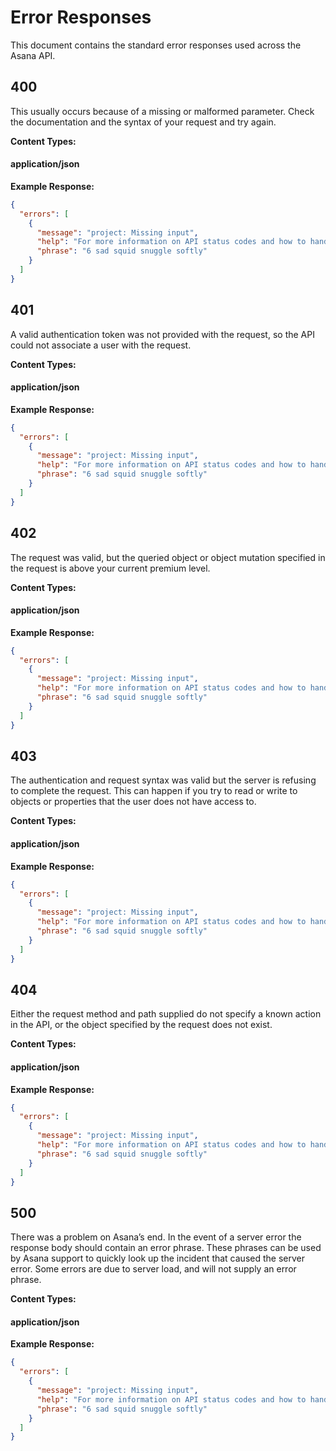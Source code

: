 # Error Responses

This document contains the standard error responses used across the Asana API.

## 400

This usually occurs because of a missing or malformed parameter. Check the documentation and the syntax of your request and try again.

**Content Types:**

#### application/json

**Example Response:**

```json
{
  "errors": [
    {
      "message": "project: Missing input",
      "help": "For more information on API status codes and how to handle them, read the docs on errors: https://asana.github.io/developer-docs/#errors'",
      "phrase": "6 sad squid snuggle softly"
    }
  ]
}
```

## 401

A valid authentication token was not provided with the request, so the API could not associate a user with the request.

**Content Types:**

#### application/json

**Example Response:**

```json
{
  "errors": [
    {
      "message": "project: Missing input",
      "help": "For more information on API status codes and how to handle them, read the docs on errors: https://asana.github.io/developer-docs/#errors'",
      "phrase": "6 sad squid snuggle softly"
    }
  ]
}
```

## 402

The request was valid, but the queried object or object mutation specified in the request is above your current premium level.

**Content Types:**

#### application/json

**Example Response:**

```json
{
  "errors": [
    {
      "message": "project: Missing input",
      "help": "For more information on API status codes and how to handle them, read the docs on errors: https://asana.github.io/developer-docs/#errors'",
      "phrase": "6 sad squid snuggle softly"
    }
  ]
}
```

## 403

The authentication and request syntax was valid but the server is refusing to complete the request. This can happen if you try to read or write to objects or properties that the user does not have access to.

**Content Types:**

#### application/json

**Example Response:**

```json
{
  "errors": [
    {
      "message": "project: Missing input",
      "help": "For more information on API status codes and how to handle them, read the docs on errors: https://asana.github.io/developer-docs/#errors'",
      "phrase": "6 sad squid snuggle softly"
    }
  ]
}
```

## 404

Either the request method and path supplied do not specify a known action in the API, or the object specified by the request does not exist.

**Content Types:**

#### application/json

**Example Response:**

```json
{
  "errors": [
    {
      "message": "project: Missing input",
      "help": "For more information on API status codes and how to handle them, read the docs on errors: https://asana.github.io/developer-docs/#errors'",
      "phrase": "6 sad squid snuggle softly"
    }
  ]
}
```

## 500

There was a problem on Asana’s end. In the event of a server error the response body should contain an error phrase. These phrases can be used by Asana support to quickly look up the incident that caused the server error. Some errors are due to server load, and will not supply an error phrase.

**Content Types:**

#### application/json

**Example Response:**

```json
{
  "errors": [
    {
      "message": "project: Missing input",
      "help": "For more information on API status codes and how to handle them, read the docs on errors: https://asana.github.io/developer-docs/#errors'",
      "phrase": "6 sad squid snuggle softly"
    }
  ]
}
```
